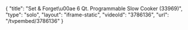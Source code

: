 {
    "title": "Set & Forget\u00ae 6 Qt. Programmable Slow Cooker (33969)",
    "type": "solo",
    "layout": "iframe-static",
    "videoId": "3786136",
    "url": "\/tvpembed\/3786136"
}